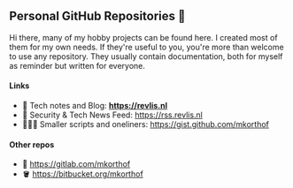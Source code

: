 ## Personal GitHub Repositories 📂

Hi there, many of my hobby projects can be found here. I created most of them for my own needs.  If they're useful to you, you're more than welcome to use any repository. They usually contain documentation, both for myself as reminder but written for everyone.

#### Links
- 📝 Tech notes and Blog: **https://revlis.nl**
- 📰 Security & Tech News Feed: https://rss.revlis.nl
- 👨🏻‍💻 Smaller scripts and oneliners: https://gist.github.com/mkorthof

#### Other repos
- 🦊 https://gitlab.com/mkorthof
- 🪣 https://bitbucket.org/mkorthof
